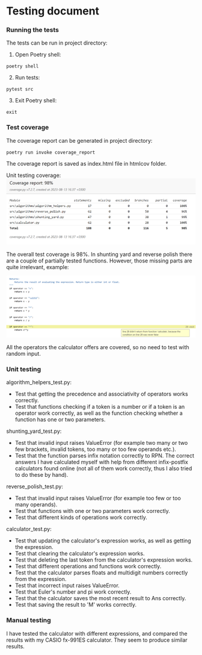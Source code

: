 # Testing document

### Running the tests

The tests can be run in project directory:
1. Open Poetry shell:
```
poetry shell
```

2. Run tests: 
```
pytest src
```

3. Exit Poetry shell:
```
exit
```
### Test coverage

The coverage report can be generated in project directory:
```
poetry run invoke coverage_report
```

The coverage report is saved as index.html file in htmlcov folder.

Unit testing coverage: 
![coverage report](https://github.com/ksuominen/scientific-calculator/blob/master/documentation/Graph/coverage_report.png)

The overall test coverage is 98%. In shunting yard and reverse polish there are a couple of partially tested functions. However, those missing parts are quite irrelevant, example: 

![example of partial testing](https://github.com/ksuominen/scientific-calculator/blob/master/documentation/Graph/example_from_coverage_report.png)

All the operators the calculator offers are covered, so no need to test with random input.

### Unit testing

algorithm_helpers_test.py: 
- Test that getting the precedence and associativity of operators works correctly. 
- Test that functions checking if a token is a number or if a token is an operator work correctly, as well as the function checking whether a function has one or two parameters. 

shunting_yard_test.py: 
- Test that invalid input raises ValueError (for example two many or two few brackets, invalid tokens, too many or too few operands etc.).
- Test that the function parses infix notation correctly to RPN. The correct answers I have calculated myself with help from different infix-postfix calculators found online (not all of them work correctly, thus I also tried to do these by hand).

reverse_polish_test.py:
- Test that invalid input raises ValueError (for example too few or too many operands). 
- Test that functions with one or two parameters work correctly. 
- Test that different kinds of operations work correctly. 

calculator_test.py:
- Test that updating the calculator's expression works, as well as getting the expression.
- Test that clearing the calculator's expression works.
- Test that deleting the last token from the calculator's expression works.
- Test that different operations and functions work correctly. 
- Test that the calculator parses floats and multidigit numbers correctly from the expression.
- Test that incorrect input raises ValueError.
- Test that Euler's number and pi work correctly.
- Test that the calculator saves the most recent result to Ans correctly.
- Test that saving the result to 'M' works correctly. 

### Manual testing

I have tested the calculator with different expressions, and compared the results with my CASIO fx-991ES calculator. They seem to produce similar results. 